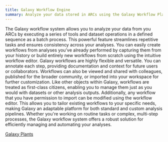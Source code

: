 ```yaml
---
title: Galaxy Workflow Engine
summary: Analyze your data stored in ARCs using the Galaxy Workflow Platform.
---
```


The Galaxy workflow system allows you to analyze your data from you ARCs by executing a series of tools and dataset operations in a defined sequence as a batch process. 
This powerful feature streamlines repetitive tasks and ensures consistency across your analyses. 
You can easily create workflows from analyses you’ve already performed by capturing them from your history or build entirely new workflows from scratch using the intuitive workflow editor. 
Galaxy workflows are highly flexible and versatile. 
You can annotate each step, providing documentation and context for future users or collaborators. 
Workflows can also be viewed and shared with colleagues, published for the broader community, or imported into your workspace for further customization. 
Like other objects within Galaxy, workflows are treated as first-class citizens, enabling you to manage them just as you would with datasets or other analysis outputs. 
Additionally, any workflow that you have permission to import can be modified using the workflow editor. 
This allows you to tailor existing workflows to your specific needs, making Galaxy an adaptable platform for both standard and custom analysis pipelines. 
Whether you're working on routine tasks or complex, multi-step processes, the Galaxy workflow system offers a robust solution for efficiently managing and automating your analyses. 

[Galaxy Plants](https://plants.usegalaxy.eu/)